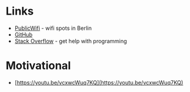 # Links
* [PublicWifi](http://www.publicwifi.de/) - wifi spots in Berlin
* [GitHub](https://www.github.com)
* [Stack Overflow](https://www.stackoverflow.com) - get help with programming

# Motivational
* [https://youtu.be/vcxwcWuq7KQ](https://youtu.be/vcxwcWuq7KQ)